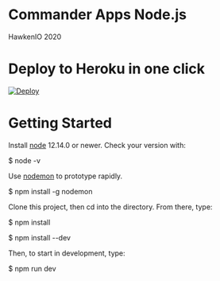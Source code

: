 # Commander Apps Node.js

HawkenIO 2020

# Deploy to Heroku in one click

[![Deploy](https://www.herokucdn.com/deploy/button.svg)](https://heroku.com/deploy)

# Getting Started

Install [node](https://nodejs.org/en/download/) 12.14.0 or newer. Check your version with:

$ node -v

Use [nodemon](https://github.com/remy/nodemon) to prototype rapidly.

$ npm install -g nodemon

Clone this project, then cd into the directory. From there, type:

$ npm install

$ npm install --dev

Then, to start in development, type:

$ npm run dev
